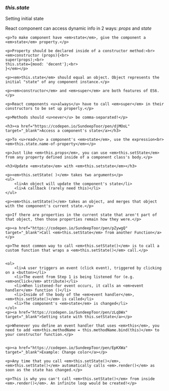 <div class="blog">
	<h3><em>this.state</em></h3>
	<p>Setting initial state</p>
	<p>React component can access dynamic info in 2 ways: <em>props</em> and <em>state</em></p>

	<p>To make component have <em>state</em>, give the component a <em>state</em> property.</p>

	<p>Property should be declared inside of a constructor method:<br>
	<em>constructor (props){<br>
	super(props);<br>
	this.state={mood: 'decent'};<br>
	}</em></p>

	<p><em>this.state</em> should equal an object. Object represents the initial "state" of any component instance.</p>

	<p><em>constructor</em> and <em>super</em> are both features of ES6.</p>

	<p>React components <u>always</u> have to call <em>super</em> in their constructors to be set up properly.</p>

	<p>Methods should <u>never</u> be comma-separated!</p>

	<h3><a href="https://codepen.io/SundeepToor/pen/djMOoL" target="_blank">Access a component's state</a></h3>
	
	<p>To <u>read</u> a component's <em>state</em>, use the expression<br>
	<em>this.state.name-of-property</em></p>

	<p>Just like <em>this.props</em>, you can use <em>this.setState</em> from any property defined inside of a component class's body.</p>

	<h3>Update <em>state</em> with <em>this.setstate</em></h3>

	<p><em>this.setState( )</em> takes two arguments</p>
	<ul>
		<li>An object will update the component's state</li>
		<li>A callback (rarely need this)</li>
	</ul>

	<p><em>this.setState()</em> takes an object, and merges that object with the component's current state.</p>

	<p>If there are properties in the current state that aren't part of that object, then those properties remain how they were.</p>

	<p><a href="https://codepen.io/SundeepToor/pen/pZywgQ" target="_blank">Call <em>this.setState</em> from another Function</a></p>

	<p>The most common way to call <em>this.setState()</em> is to call a custom function that wraps a <em>this.setState()</em> call.</p>


	<ol>
		<li>A user triggers an event (click event), triggered by clicking on a <button></li>
		<li>The event from Step 1 is being listened for (e.g. <em>onClick</em> attribute)</li>
		<li>When listened-for event occurs, it calls an <em>event handler</em> function ()</li>
		<li>Inside of the body of the <em>event handler</em>, <em>this.setState()</em> is called</li>
		<li>The component's <em>state</em> is changed</li>
	</ol>
	<p><a href="https://codepen.io/SundeepToor/pen/zLqbWx" target="_blank">Setting state with this.setState</a></p>

	<p>Whenever you define an event handler that uses <em>this</em>, you need to add <em>this.methodName = this.methodName.bind(this)</em> to your constructor function.</p>


	<p><a href="https://codepen.io/SundeepToor/pen/EpKXWa" target="_blank">Example: Change color</a></p>

	<p>Any time that you call <em>this.setState()</em>, <em>this.setState()</em> automatically calls <em>.render()</em> as soon as the state has changed.</p>

	<p>This is why you can't call <em>this.setState()</em> from inside <em>.render()</em>. An infinite loop would be created!</p>





</div>
